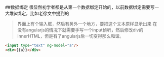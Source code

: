 ##数据绑定
很显然初学者都是从第一个数据绑定开始的，以前数据绑定需要写一大堆js绑定，比如老徐文中提到的
>界面上有个输入框，然后有另外一个地方，要把这个文本原样显示出来
在没有angularjs的情况下就需要手写一个input侦听，然后修改div的innerHTML，但是有了angularjs后一切变得那么和谐。
```HTML
<input type="text" ng-model="a"/>
<div>{{a}}</div>
```

